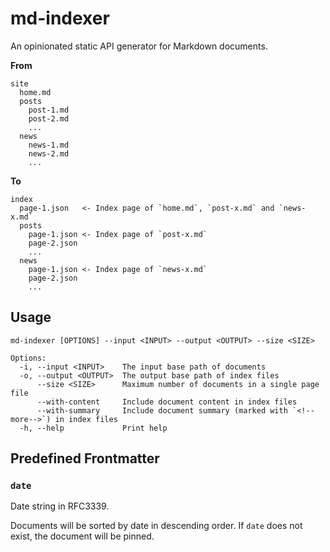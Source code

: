 # md-indexer

An opinionated static API generator for Markdown documents.

**From**

```
site
  home.md
  posts
    post-1.md
    post-2.md
    ...
  news
    news-1.md
    news-2.md
    ...
```

**To**

```
index
  page-1.json   <- Index page of `home.md`, `post-x.md` and `news-x.md`
  posts
    page-1.json <- Index page of `post-x.md`
    page-2.json
    ...
  news
    page-1.json <- Index page of `news-x.md`
    page-2.json
    ...
```

## Usage

```
md-indexer [OPTIONS] --input <INPUT> --output <OUTPUT> --size <SIZE>
```

```
Options:
  -i, --input <INPUT>    The input base path of documents
  -o, --output <OUTPUT>  The output base path of index files
      --size <SIZE>      Maximum number of documents in a single page file
      --with-content     Include document content in index files
      --with-summary     Include document summary (marked with `<!--more-->`) in index files
  -h, --help             Print help
```

## Predefined Frontmatter

### `date`

Date string in RFC3339.

Documents will be sorted by date in descending order. If `date` does not exist, the document will be pinned.
